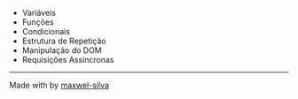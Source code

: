 - Variáveis
- Funções
- Condicionais
- Estrutura de Repetição
- Manipulação do DOM
- Requisições Assíncronas

---

Made with by [maxwel-silva](https://github.com/maxwel-silva)
